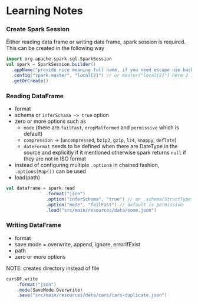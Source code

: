 # Learning Notes 

### Create Spark Session

Either reading data frame or writing data frame, spark session is required. This can be created in the following way

```scala
import org.apache.spark.sql.SparkSession
val spark = SparkSession.builder()
  .appName("provide nice meaning full name, if you need escape use backticks")
  .config("spark.master", "local[2]") // or master("local[2]") here 2 is number of threads
  .getOrCreate()
```

### Reading DataFrame

- format
- schema or `inferSchama -> true` option
- zero or more options such as 
    - `mode` (there are `failFast`, `dropMalformed` and `permissive` which is default)
    - `compression` -> (`uncompressed`, `bzip2`, `gzip`, `lz4`, `snappy`, `deflate`)
    - `dateFormat` needs to be defined when there are DateType in the source and explicitly if it mentioned 
       otherwise spark returns `null` if they are not in ISO format
- instead of configuring multiple `.option`s in chained fashion, `.options(Map())` can be used 
- load(path)


```scala
val dataframe = spark.read
               .format("json")
               .option("inferSchema", "true") // or .schema(StructType(Array(StructField(), ...))
               .option("mode", "failFast") // default is permissive
               .load("src/main/resources/data/some.json")
```

### Writing DataFrame

- format
- save mode = overwrite, append, ignore, errorIfExist
- path
- zero or more options

NOTE: creates directory instead of file
```scala
carsDF.write
    .format("json")
    .mode(SaveMode.Overwrite)
    .save("src/main/resources/data/cars/cars-duplicate.json")
```
